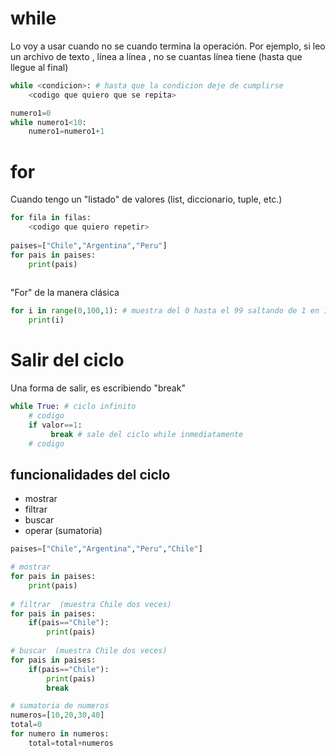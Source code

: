 # while

Lo voy a usar cuando no se cuando termina la operación. Por ejemplo, si leo un archivo de texto , línea a línea , no se cuantas línea tiene (hasta que llegue al final)

```python
while <condicion>: # hasta que la condicion deje de cumplirse
    <codigo que quiero que se repita>

numero1=0    
while numero1<10:
	numero1=numero1+1       
```

# for

Cuando tengo un "listado" de valores (list, diccionario, tuple, etc.)

```python
for fila in filas:
	<codigo que quiero repetir>
    
paises=["Chile","Argentina","Peru"]    
for pais in paises:
    print(pais)
        
```

"For" de la manera clásica

```python
for i in range(0,100,1): # muestra del 0 hasta el 99 saltando de 1 en 1.
	print(i)
```

# Salir del ciclo

Una forma de salir, es escribiendo "break"

```python
while True: # ciclo infinito
	# codigo
	if valor==1:
		 break # sale del ciclo while inmediatamente
	# codigo
```

## funcionalidades del ciclo

* mostrar
* filtrar
* buscar
* operar (sumatoria)



```python
paises=["Chile","Argentina","Peru","Chile"]    

# mostrar
for pais in paises:
    print(pais)
    
# filtrar  (muestra Chile dos veces)
for pais in paises:
    if(pais=="Chile"):
	    print(pais)  
        
# buscar  (muestra Chile dos veces)
for pais in paises:
    if(pais=="Chile"):
	    print(pais)  
        break

# sumatoria de numeros        
numeros=[10,20,30,40]        
total=0
for numero in numeros:
    total=total+numeros
    
    

        
```

